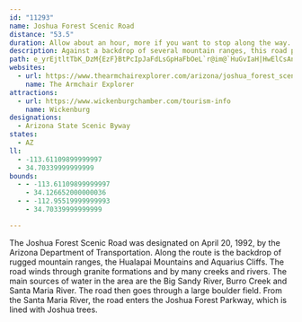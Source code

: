 ```yaml
---
id: "11293"
name: Joshua Forest Scenic Road
distance: "53.5"
duration: Allow about an hour, more if you want to stop along the way.
description: Against a backdrop of several mountain ranges, this road passes through a large forest of Joshua trees, a distinctive tree growing only in the Mojave Desert.
path: e_yrEjtltTbK_DzM{EzF}BtPcIpJaFdLsGpHaFbOeL`r@im@`HuGvIaH|HwElCsAnKgEvJuE`JyFvIiIlUiX~CkDvGgGvJqGxOqHha@eUdPyKzIuHpI{HpQiTpJuNzHyMnNy[|Uum@nNy]jM}U|I{LzI{JnHeHdCkBlKwH~G}DtNoHhjBe|@pNyHlHmFjGyFj]{_@|FkHlDoHrFiOdYuy@nBuEnB_D|AyAbCaBnBy@jEw@rFgBjDyBnFsE~CgFfCmGtA{Gn@gHLkDMcGaAmU]{FWmBqA}N?mHXmDReBt@gD~@_DfTol@nAcCrAiBxCeC|BmArD_ApKkArEgAhDkAjDyAlXwMlFeBf\uH|D_BjC_BvAsApBaCrA}BtBgFb@gBr@gEPyB|AkXPgC`@sCzAwEv@{ArBkC~C_Cd~@_c@nE{B`DmBrSuMfjBanAjJeHtJ{KrWg]bD_IrAmIl@cLXmD~@eFnB_F~C}DzB}AzLmG~EaEbC_E`AaCpBaGnIkX|g@ydB|DqNr@{ELmE_@{HAyG^aGhAwJjIkhAdBaOxPeeA|CkN|^qlApBgFbDuH|Wsj@|B_GhFwQjFoMh@gBlAwFvCeRbB{FfA_ChB_D|B_CdCsBpJgFlDaDlBmClBwEpB}D`CeDhAeAxCgBfJsDpC}AdBoAvAsArL{OzA{CpA_FRyARaDCsNLyENsBl@aDhBmF~JiS|AuBlDqD`GuE~BgCrCcEpCiGfAgEnCiMpAkElCyFdLiTbDyErBsBbKqIfAeArD_F|HcN|AyCdPs_@~C_GdEeG|FoGp\e[|G_G`HsDxPwFbCwArBkB~A{Bt@_BpDiKhCgExBqBfD_ClEoDrBkChDsF|BsCp]kXlEoEtBoDrPyZ|CmErBmBhAq@|DsAjHoBhB_A~CyB|B_CrBaDjO}[|FuKxRqXbKsM`C{BvDqCbAg@`HmDbZgM|DmChDsDvDsFzCaIj@gCd@wCbC_Sh@}B|AuD`AeBfBsBbRuNvIoIdCmBL]lC{Bvo@qg@jNkKdJyH`F_FxFwGpv@qbAdFyFrDsDhKuIh`BenAlUuQd`@gYdtAkdAtgCqmBbPcLnIgFpTiLlzAmu@xW}MtOmIp}@qc@`HiCjIqCrKaBlOmAlMo@jHo@ft@{Nv[_H`LgCtLaDrE_BjJyE~SaMjKuHdKsIhEcEvIsJfHaJtGmJ|HaNfEcIfQqa@dXmm@pHqOnQya@fFaLzAsCvg@wy@pWwd@hGiJvzAicC~l@w~@tXkf@rr@ciA
websites:
  - url: https://www.thearmchairexplorer.com/arizona/joshua_forest_scenic_byway.php
    name: The Armchair Explorer
attractions:
  - url: https://www.wickenburgchamber.com/tourism-info
    name: Wickenburg
designations:
  - Arizona State Scenic Byway
states:
  - AZ
ll:
  - -113.61109899999997
  - 34.70339999999999
bounds:
  - - -113.61109899999997
    - 34.126652000000036
  - - -112.95519999999993
    - 34.70339999999999

---
```


The Joshua Forest Scenic Road was designated on April 20, 1992, by the Arizona Department of Transportation. Along the route is the backdrop of rugged mountain ranges, the Hualapai Mountains and Aquarius Cliffs. The road winds through granite formations and by many creeks and rivers. The main sources of water in the area are the Big Sandy River, Burro Creek and Santa Maria River. The road then goes through a large boulder field. From the Santa Maria River, the road enters the Joshua Forest Parkway, which is lined with Joshua trees.
